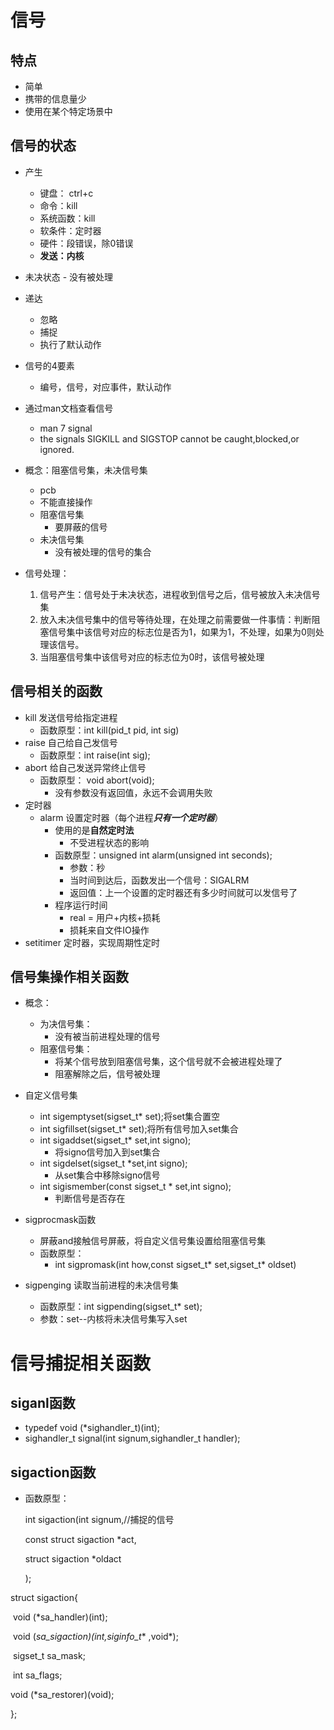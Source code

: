 # 信号

## 特点

* 简单
* 携带的信息量少
* 使用在某个特定场景中

## 信号的状态

* 产生
  * 键盘： ctrl+c
  * 命令：kill
  * 系统函数：kill
  * 软条件：定时器
  * 硬件：段错误，除0错误
  * **发送：内核**
* 未决状态 - 没有被处理
* 递达  
  * 忽略
  * 捕捉
  * 执行了默认动作

* 信号的4要素
  * 编号，信号，对应事件，默认动作

* 通过man文档查看信号
  * man 7 signal
  * the signals SIGKILL and SIGSTOP cannot be caught,blocked,or ignored.

* 概念：阻塞信号集，未决信号集
  * pcb
  * 不能直接操作
  * 阻塞信号集
    * 要屏蔽的信号
  * 未决信号集
    * 没有被处理的信号的集合

* 信号处理：
  1. 信号产生：信号处于未决状态，进程收到信号之后，信号被放入未决信号集
  2. 放入未决信号集中的信号等待处理，在处理之前需要做一件事情：判断阻塞信号集中该信号对应的标志位是否为1，如果为1，不处理，如果为0则处理该信号。
  3. 当阻塞信号集中该信号对应的标志位为0时，该信号被处理

## 信号相关的函数

* kill  发送信号给指定进程
  * 函数原型：int kill(pid_t pid, int sig)
* raise  自己给自己发信号
  * 函数原型：int raise(int sig);
* abort  给自己发送异常终止信号
  * 函数原型： void abort(void);
    * 没有参数没有返回值，永远不会调用失败
* 定时器
  * alarm        设置定时器（每个进程***只有一个定时器***）
    * 使用的是**自然定时法**
      * 不受进程状态的影响
    * 函数原型：unsigned int alarm(unsigned int seconds);
      * 参数：秒
      * 当时间到达后，函数发出一个信号：SIGALRM
      * 返回值：上一个设置的定时器还有多少时间就可以发信号了
    * 程序运行时间
      * real = 用户+内核+损耗
      * 损耗来自文件IO操作
* setitimer    定时器，实现周期性定时

## 信号集操作相关函数

* 概念：
  * 为决信号集：
    * 没有被当前进程处理的信号
  * 阻塞信号集：
    * 将某个信号放到阻塞信号集，这个信号就不会被进程处理了
    * 阻塞解除之后，信号被处理
* 自定义信号集
  * int sigemptyset(sigset_t* set);将set集合置空
  * int sigfillset(sigset_t* set);将所有信号加入set集合
  * int sigaddset(sigset_t* set,int signo);
    * 将signo信号加入到set集合
  * int sigdelset(sigset_t *set,int signo);
    * 从set集合中移除signo信号
  * int sigismember(const sigset_t * set,int signo);
    * 判断信号是否存在

* sigprocmask函数
  * 屏蔽and接触信号屏蔽，将自定义信号集设置给阻塞信号集
  * 函数原型：
    * int sigpromask(int how,const sigset_t* set,sigset_t* oldset)

* sigpenging  读取当前进程的未决信号集

  * 函数原型：int sigpending(sigset_t* set);
  * 参数：set--内核将未决信号集写入set

# 信号捕捉相关函数

## siganl函数

* typedef void (*sighandler_t)(int);
* sighandler_t signal(int signum,sighandler_t handler);

## sigaction函数

* 函数原型：

  int sigaction(int signum,//捕捉的信号

  const struct sigaction *act,

  struct sigaction *oldact

  );

struct sigaction{

​	void  (*sa_handler)(int);

​	void (*sa_sigaction)(int,siginfo_t** ,void*);

​	sigset_t sa_mask;

​	int sa_flags;

   void (*sa_restorer)(void); 

};
